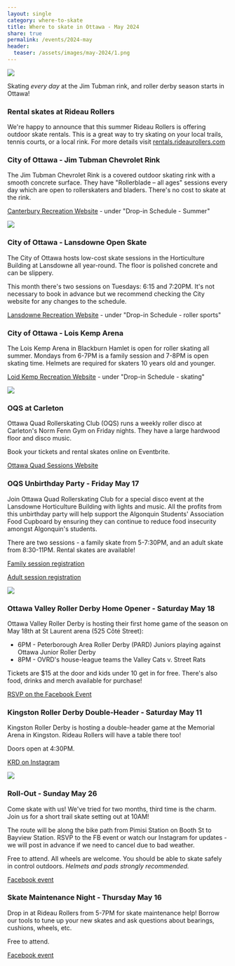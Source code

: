 ```yaml
---
layout: single
category: where-to-skate
title: Where to skate in Ottawa - May 2024 
share: true
permalink: /events/2024-may
header:
  teaser: /assets/images/may-2024/1.png
---
```


[![](/assets/images/may-2024/1.png)](/assets/images/may-2024/1.png)

Skating _every day_ at the Jim Tubman rink, and roller derby season starts in Ottawa!

### Rental skates at Rideau Rollers

We're happy to announce that this summer Rideau Rollers is offering outdoor skate rentals. This is a great way to try skating on your local trails, tennis courts, or a local rink. For more details visit [rentals.rideaurollers.com](https://rentals.rideaurollers.com) 

### City of Ottawa - Jim Tubman Chevrolet Rink 

The Jim Tubman Chevrolet Rink is a covered outdoor skating rink with a smooth concrete surface. They have "Rollerblade – all ages" sessions every day which are open to rollerskaters and bladers. There's no cost to skate at the rink.

[Canterbury Recreation Website](https://ottawa.ca/en/recreation-and-parks/facilities/place-listing/jim-tubman-chevrolet-rink#section-5b04b910-8fa0-4eee-addb-9b842ca1b507) - under "Drop-in Schedule - Summer"

[![](/assets/images/may-2024/2.png)](/assets/images/may-2024/2.png)

### City of Ottawa - Lansdowne Open Skate

The City of Ottawa hosts low-cost skate sessions in the Horticulture Building at Lansdowne all year-round. The floor is polished concrete and can be slippery.

This month there's two sessions on Tuesdays: 6:15 and 7:20PM. It's not necessary to book in advance but we recommend checking the City website for any changes to the schedule.

[Lansdowne Recreation Website](https://ottawa.ca/en/recreation-and-parks/recreation-facilities/facility-listing/lansdowne-park#section-02912a99-d98a-4837-9916-79bb10930795) - under "Drop-in Schedule - roller sports"

### City of Ottawa - Lois Kemp Arena

The Lois Kemp Arena in Blackburn Hamlet is open for roller skating all summer. Mondays from 6-7PM is a family session and 7-8PM is open skating time. Helmets are required for skaters 10 years old and younger.

[Loid Kemp Recreation Website](https://ottawa.ca/en/recreation-and-parks/facilities/place-listing/lois-kemp-arena-blackburn#section-a48d40a8-f94f-4fb5-b339-1e37ce3d1d00) - under "Drop-in Schedule - skating"

[![](/assets/images/may-2024/3.png)](/assets/images/may-2024/3.png)

### OQS at Carleton

Ottawa Quad Rollerskating Club (OQS) runs a weekly roller disco at Carleton's Norm Fenn Gym on Friday nights. They have a large hardwood floor and disco music.

Book your tickets and rental skates online on Eventbrite.

[Ottawa Quad Sessions Website](https://ottawaquadsession.com/)

### OQS Unbirthday Party - Friday May 17

Join Ottawa Quad Rollerskating Club for a special disco event at the Lansdowne Horticulture Building with lights and music. All the profits from this unbirthday party will help support the Algonquin Students' Association Food Cupboard by ensuring they can continue to reduce food insecurity amongst Algonquin's students.

There are two sessions - a family skate from 5-7:30PM, and an adult skate from 8:30-11PM. Rental skates are available!

[Family session registration](https://www.eventbrite.ca/e/an-unbirthday-roller-party-2024-all-ages-session-tickets-854903117237)

[Adult session registration](https://www.eventbrite.ca/e/an-unbirthday-roller-party-2024-adult-session-tickets-854907169357)

[![](/assets/images/may-2024/4.png)](/assets/images/may-2024/4.png)

### Ottawa Valley Roller Derby Home Opener - Saturday May 18 

Ottawa Valley Roller Derby is hosting their first home game of the season on May 18th at St Laurent arena (525 Côté Street):

- 6PM - Peterborough Area Roller Derby (PARD) Juniors playing against Ottawa Junior Roller Derby
- 8PM - OVRD's house-league teams the Valley Cats v. Street Rats 

Tickets are $15 at the door and kids under 10 get in for free. There's also food, drinks and merch available for purchase!

[RSVP on the Facebook Event](https://www.facebook.com/events/1149379789394444)

### Kingston Roller Derby Double-Header - Saturday May 11

Kingston Roller Derby is hosting a double-header game at the Memorial Arena in Kingston. Rideau Rollers will have a table there too! 

Doors open at 4:30PM. 

[KRD on Instagram](https://www.instagram.com/kingstonrollerderby)

[![](/assets/images/may-2024/5.png)](/assets/images/may-2024/5.png)

### Roll-Out - Sunday May 26

Come skate with us! We've tried for two months, third time is the charm. Join us for a short trail skate setting out at 10AM! 

The route will be along the bike path from Pimisi Station on Booth St to Bayview Station. RSVP to the FB event or watch our Instagram for updates - we will post in advance if we need to cancel due to bad weather.

Free to attend. All wheels are welcome. You should be able to skate safely in control outdoors. *Helmets and pads strongly recommended.*

[Facebook event](https://fb.me/e/ajLtxlzDw)


### Skate Maintenance Night - Thursday May 16

Drop in at Rideau Rollers from 5-7PM for skate maintenance help! Borrow our tools to tune up your new skates and ask questions about bearings, cushions, wheels, etc. 

Free to attend.

[Facebook event](https://fb.me/e/4n0oScx1p)
